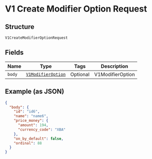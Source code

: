 
# V1 Create Modifier Option Request

## Structure

`V1CreateModifierOptionRequest`

## Fields

| Name | Type | Tags | Description |
|  --- | --- | --- | --- |
| `body` | [`V1ModifierOption`](/doc/models/v1-modifier-option.md) | Optional | V1ModifierOption |

## Example (as JSON)

```json
{
  "body": {
    "id": "id6",
    "name": "name6",
    "price_money": {
      "amount": 194,
      "currency_code": "XBA"
    },
    "on_by_default": false,
    "ordinal": 88
  }
}
```

